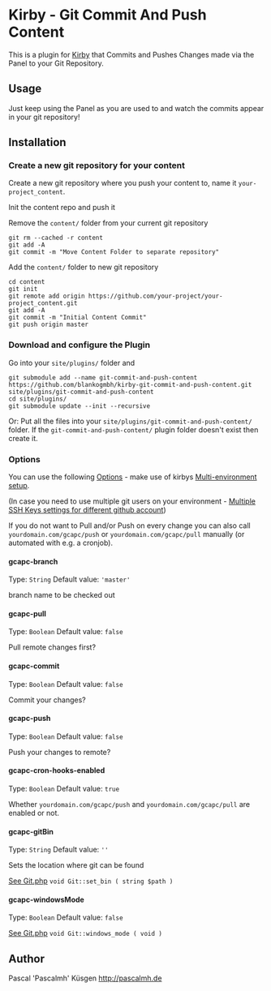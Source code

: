 # Kirby - Git Commit And Push Content

This is a plugin for [Kirby](http://getkirby.com/) that Commits and Pushes Changes made via the Panel to your Git Repository.

## Usage 

Just keep using the Panel as you are used to and watch the commits appear in your git repository!

## Installation

### Create a new git repository for your content

Create a new git repository where you push your content to, name it `your-project_content`.

Init the content repo and push it

Remove the `content/` folder from your current git repository
```
git rm --cached -r content
git add -A
git commit -m "Move Content Folder to separate repository"
``` 

Add the `content/` folder to new git repository

```
cd content
git init
git remote add origin https://github.com/your-project/your-project_content.git
git add -A
git commit -m "Initial Content Commit"
git push origin master
```

### Download and configure the Plugin

Go into your `site/plugins/` folder and  
```
git submodule add --name git-commit-and-push-content https://github.com/blankogmbh/kirby-git-commit-and-push-content.git site/plugins/git-commit-and-push-content
cd site/plugins/
git submodule update --init --recursive
```

Or: Put all the files into your `site/plugins/git-commit-and-push-content/` folder. If the `git-commit-and-push-content/` plugin folder doesn't exist then create it.

### Options

You can use the following [Options](http://getkirby.com/docs/advanced/options) - make use of kirbys [Multi-environment setup](http://getkirby.com/blog/multi-environment-setup).

(In case you need to use multiple git users on your environment - [Multiple SSH Keys settings for different github account](https://gist.github.com/jexchan/2351996))

If you do not want to Pull and/or Push on every change you can also call `yourdomain.com/gcapc/push` or `yourdomain.com/gcapc/pull` manually (or automated with e.g. a cronjob).

#### gcapc-branch
Type: `String`
Default value: `'master'`

branch name to be checked out

#### gcapc-pull
Type: `Boolean`
Default value: `false`
 
Pull remote changes first?

#### gcapc-commit
Type: `Boolean`
Default value: `false`
 
Commit your changes?

#### gcapc-push
Type: `Boolean`
Default value: `false`
 
Push your changes to remote?

#### gcapc-cron-hooks-enabled
Type: `Boolean`
Default value: `true`

Whether `yourdomain.com/gcapc/push` and `yourdomain.com/gcapc/pull` are enabled or not.

#### gcapc-gitBin
Type: `String`
Default value: `''`

Sets the location where git can be found 

[See Git.php](http://kbjr.github.io/Git.php/) `void Git::set_bin ( string $path )`

#### gcapc-windowsMode
Type: `Boolean`
Default value: `false`

[See Git.php](http://kbjr.github.io/Git.php/) `void Git::windows_mode ( void )`

## Author

Pascal 'Pascalmh' Küsgen <http://pascalmh.de>
